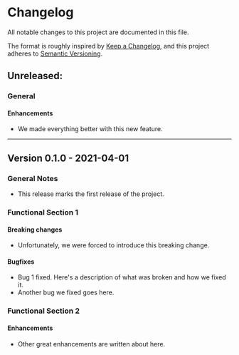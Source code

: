 # Changelog

All notable changes to this project are documented in this file.

The format is roughly inspired by [Keep a Changelog](https://keepachangelog.com/en/1.1.0/),
and this project adheres to [Semantic Versioning](https://semver.org/spec/v2.0.0.html).

## Unreleased:

### General

#### Enhancements

- We made everything better with this new feature.

---

## Version 0.1.0 - 2021-04-01

### General Notes

- This release marks the first release of the project.

### Functional Section 1

#### Breaking changes

- Unfortunately, we were forced to introduce this breaking change.

#### Bugfixes

- Bug 1 fixed. Here's a description of what was broken and how we fixed it.
- Another bug we fixed goes here.

### Functional Section 2

#### Enhancements

- Other great enhancements are written about here.
